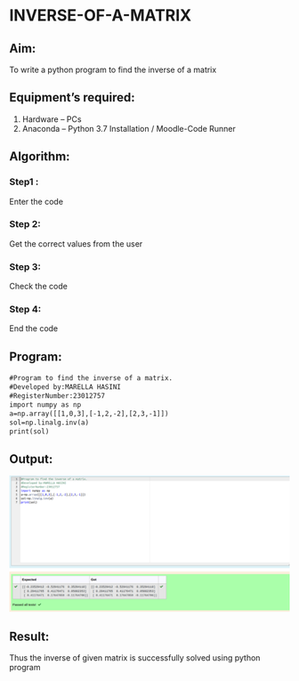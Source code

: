 # INVERSE-OF-A-MATRIX
## Aim:
To write a python program to find the inverse of a matrix
## Equipment’s required:
1. 	Hardware – PCs
2. 	Anaconda – Python 3.7 Installation / Moodle-Code Runner
## Algorithm:
### Step1 : 
Enter the code
### Step 2: 
Get the correct values from the user
### Step 3: 
Check the code 
### Step 4: 
End the code

## Program:
```
#Program to find the inverse of a matrix.
#Developed by:MARELLA HASINI 
#RegisterNumber:23012757
import numpy as np
a=np.array([[1,0,3],[-1,2,-2],[2,3,-1]])
sol=np.linalg.inv(a)
print(sol)
```
## Output:
![OUTPUT](<Inverse of matrix.png>)
## Result:
Thus the inverse of given matrix is successfully solved using python program

